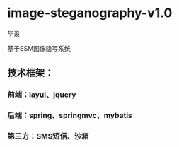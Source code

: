 # image-steganography-v1.0
毕设

基于SSM图像隐写系统
## 技术框架： 
### 前端：layui、jquery
### 后端：spring、springmvc、mybatis
### 第三方：SMS短信、沙箱
